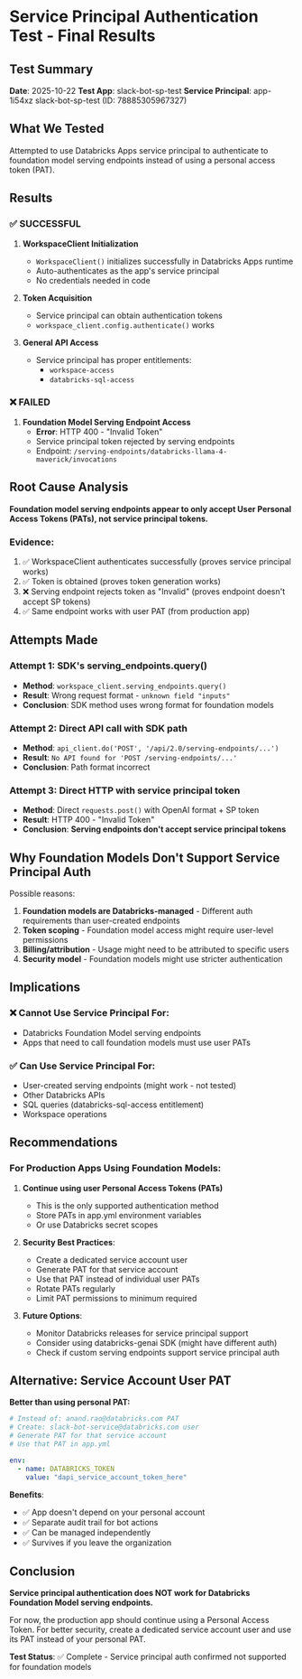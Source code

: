 # Service Principal Authentication Test - Final Results

## Test Summary
**Date**: 2025-10-22
**Test App**: slack-bot-sp-test
**Service Principal**: app-1i54xz slack-bot-sp-test (ID: 78885305967327)

## What We Tested
Attempted to use Databricks Apps service principal to authenticate to foundation model serving endpoints instead of using a personal access token (PAT).

## Results

### ✅ SUCCESSFUL
1. **WorkspaceClient Initialization**
   - `WorkspaceClient()` initializes successfully in Databricks Apps runtime
   - Auto-authenticates as the app's service principal
   - No credentials needed in code

2. **Token Acquisition**
   - Service principal can obtain authentication tokens
   - `workspace_client.config.authenticate()` works

3. **General API Access**
   - Service principal has proper entitlements:
     - `workspace-access`
     - `databricks-sql-access`

### ❌ FAILED
1. **Foundation Model Serving Endpoint Access**
   - **Error**: HTTP 400 - "Invalid Token"
   - Service principal token rejected by serving endpoints
   - Endpoint: `/serving-endpoints/databricks-llama-4-maverick/invocations`

## Root Cause Analysis

**Foundation model serving endpoints appear to only accept User Personal Access Tokens (PATs), not service principal tokens.**

### Evidence:
1. ✅ WorkspaceClient authenticates successfully (proves service principal works)
2. ✅ Token is obtained (proves token generation works)
3. ❌ Serving endpoint rejects token as "Invalid" (proves endpoint doesn't accept SP tokens)
4. ✅ Same endpoint works with user PAT (from production app)

## Attempts Made

### Attempt 1: SDK's serving_endpoints.query()
- **Method**: `workspace_client.serving_endpoints.query()`
- **Result**: Wrong request format - `unknown field "inputs"`
- **Conclusion**: SDK method uses wrong format for foundation models

### Attempt 2: Direct API call with SDK path
- **Method**: `api_client.do('POST', '/api/2.0/serving-endpoints/...')`
- **Result**: `No API found for 'POST /serving-endpoints/...'`
- **Conclusion**: Path format incorrect

### Attempt 3: Direct HTTP with service principal token
- **Method**: Direct `requests.post()` with OpenAI format + SP token
- **Result**: HTTP 400 - "Invalid Token"
- **Conclusion**: **Serving endpoints don't accept service principal tokens**

## Why Foundation Models Don't Support Service Principal Auth

Possible reasons:
1. **Foundation models are Databricks-managed** - Different auth requirements than user-created endpoints
2. **Token scoping** - Foundation model access might require user-level permissions
3. **Billing/attribution** - Usage might need to be attributed to specific users
4. **Security model** - Foundation models might use stricter authentication

## Implications

### ❌ Cannot Use Service Principal For:
- Databricks Foundation Model serving endpoints
- Apps that need to call foundation models must use user PATs

### ✅ Can Use Service Principal For:
- User-created serving endpoints (might work - not tested)
- Other Databricks APIs
- SQL queries (databricks-sql-access entitlement)
- Workspace operations

## Recommendations

### For Production Apps Using Foundation Models:
1. **Continue using user Personal Access Tokens (PATs)**
   - This is the only supported authentication method
   - Store PATs in app.yml environment variables
   - Or use Databricks secret scopes

2. **Security Best Practices**:
   - Create a dedicated service account user
   - Generate PAT for that service account
   - Use that PAT instead of individual user PATs
   - Rotate PATs regularly
   - Limit PAT permissions to minimum required

3. **Future Options**:
   - Monitor Databricks releases for service principal support
   - Consider using databricks-genai SDK (might have different auth)
   - Check if custom serving endpoints support service principal auth

## Alternative: Service Account User PAT

**Better than using personal PAT:**
```yaml
# Instead of: anand.rao@databricks.com PAT
# Create: slack-bot-service@databricks.com user
# Generate PAT for that service account
# Use that PAT in app.yml

env:
  - name: DATABRICKS_TOKEN
    value: "dapi_service_account_token_here"
```

**Benefits**:
- ✅ App doesn't depend on your personal account
- ✅ Separate audit trail for bot actions
- ✅ Can be managed independently
- ✅ Survives if you leave the organization

## Conclusion

**Service principal authentication does NOT work for Databricks Foundation Model serving endpoints.**

For now, the production app should continue using a Personal Access Token. For better security, create a dedicated service account user and use its PAT instead of your personal PAT.

**Test Status**: ✅ Complete - Service principal auth confirmed not supported for foundation models
